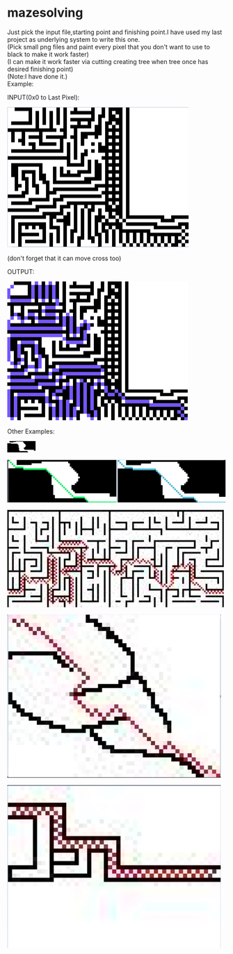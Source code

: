 # mazesolving

Just pick the input file,starting point and finishing point.I have used my last project as underlying system to write this one.<br/>
(Pick small png files and paint every pixel that you don't want to use to black to make it work faster)<br/>
(I can make it work faster via cutting creating tree when tree once has desired finishing point)<br/>
(Note:I have done it.)<br/>
Example: 

INPUT(0x0 to Last Pixel):

![](https://github.com/alperkaya0/mazesolving/blob/main/maze3INPUT.png)

(don't forget that it can move cross too)

OUTPUT:

![](https://github.com/alperkaya0/mazesolving/blob/main/outputMAZE.png)

Other Examples:

![](https://github.com/alperkaya0/mazesolving/blob/main/maze1.png)

![](https://github.com/alperkaya0/mazesolving/blob/main/Screenshot_1.png)

![](https://github.com/alperkaya0/mazesolving/blob/main/Screenshot_2.png)

![](https://github.com/alperkaya0/mazesolving/blob/main/Screenshot_3.png)

![](https://github.com/alperkaya0/mazesolving/blob/main/Screenshot_4.png)
